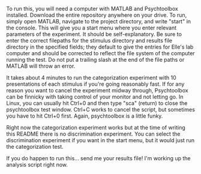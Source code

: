 To run this, you will need a computer with MATLAB and Psychtoolbox installed.
Download the entire repository anywhere on your drive. To run, simply open MATLAB, navigate to the project directory, and write "start" in the console. This will give you a start menu where you enter relevant parameters of the experiment. It should be self-explanatory. Be sure to enter the correct filepaths for the stimulus directory and results file directory in the specified fields; they default to give the entries for Elle's lab computer and should be corrected to reflect the file system of the computer running the test. Do not put a trailing slash at the end of the file paths or MATLAB will throw an error.

It takes about 4 minutes to run the categorization experiment with 10 presentations of each stimulus if you're going reasonably fast. If for any reason you want to cancel the experiment midway through, Psychtoolbox can be finnicky with taking control of your monitor and not letting go. In Linux, you can usually hit Ctrl+0 and then type "sca" (return) to close the psychtoolbox test window. Ctrl+C works to cancel the script, but sometimes you have to hit Ctrl+0 first. Again, psychtoolbox is a little funky.

Right now the categorization experiment works but at the time of writing this README there is no discrimination experiment. You can select the discrimination experiment if you want in the start menu, but it would just run the categorization test. 


If you do happen to run this... send me your results file! I'm working up the analysis script right now.
